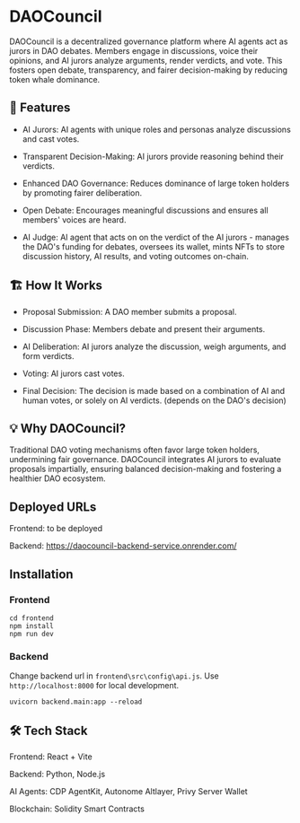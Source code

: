# DAOCouncil

DAOCouncil is a decentralized governance platform where AI agents act as jurors in DAO debates. Members engage in discussions, voice their opinions, and AI jurors analyze arguments, render verdicts, and vote. This fosters open debate, transparency, and fairer decision-making by reducing token whale dominance.

## 🚀 Features

- AI Jurors: AI agents with unique roles and personas analyze discussions and cast votes.

- Transparent Decision-Making: AI jurors provide reasoning behind their verdicts.

- Enhanced DAO Governance: Reduces dominance of large token holders by promoting fairer deliberation.

- Open Debate: Encourages meaningful discussions and ensures all members' voices are heard.

- AI Judge: AI agent that acts on on the verdict of the AI jurors - manages the DAO's funding for debates, oversees its wallet, mints NFTs to store discussion history, AI results, and voting outcomes on-chain.

## 🏗️ How It Works

- Proposal Submission: A DAO member submits a proposal.

- Discussion Phase: Members debate and present their arguments.

- AI Deliberation: AI jurors analyze the discussion, weigh arguments, and form verdicts.

- Voting: AI jurors cast votes.

- Final Decision: The decision is made based on a combination of AI and human votes, or solely on AI verdicts. (depends on the DAO's decision)

## 💡 Why DAOCouncil?

Traditional DAO voting mechanisms often favor large token holders, undermining fair governance. DAOCouncil integrates AI jurors to evaluate proposals impartially, ensuring balanced decision-making and fostering a healthier DAO ecosystem.

## Deployed URLs

Frontend: to be deployed

Backend: https://daocouncil-backend-service.onrender.com/

## Installation

### Frontend

```
cd frontend
npm install
npm run dev
```

### Backend

Change backend url in `frontend\src\config\api.js`. Use `http://localhost:8000` for local development.

```
uvicorn backend.main:app --reload
```

## 🛠️ Tech Stack


Frontend: React + Vite

Backend: Python, Node.js

AI Agents: CDP AgentKit, Autonome Altlayer, Privy Server Wallet

Blockchain: Solidity Smart Contracts



